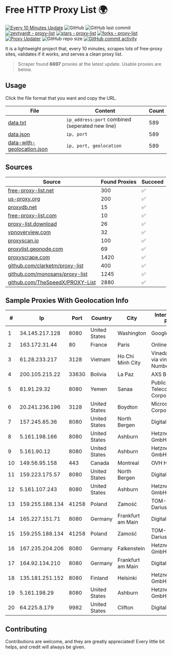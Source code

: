 
# Free HTTP Proxy List 🌍

[![Every 10 Minutes Update](https://github.com/mertguvencli/http-proxy-list/actions/workflows/main.yml/badge.svg?branch=main)](https://github.com/mertguvencli/http-proxy-list/actions/workflows/main.yml)
![GitHub](https://img.shields.io/github/license/mertguvencli/http-proxy-list)
![GitHub last commit](https://img.shields.io/github/last-commit/mertguvencli/http-proxy-list)
[![zevtyardt - proxy-list](https://img.shields.io/static/v1?label=zevtyardt&message=proxy-list&color=blue&logo=github)](https://github.com/zevtyardt/proxy-list "Go to GitHub repo")
[![stars - proxy-list](https://img.shields.io/github/stars/zevtyardt/proxy-list?style=social)](https://github.com/zevtyardt/proxy-list)
[![forks - proxy-list](https://img.shields.io/github/forks/zevtyardt/proxy-list?style=social)](https://github.com/zevtyardt/proxy-list)
[![Proxy Updater](https://github.com/zevtyardt/proxy-list/workflows/Proxy%20Updater/badge.svg)](https://github.com/zevtyardt/proxy-list/actions?query=workflow:"Proxy+Updater")
![GitHub repo size](https://img.shields.io/github/repo-size/zevtyardt/proxy-list)
[![GitHub commit activity](https://img.shields.io/github/commit-activity/m/zevtyardt/proxy-list?logo=commits)](https://github.com/zevtyardt/proxy-list/commits/main)

It is a lightweight project that, every 10 minutes, scrapes lots of free-proxy sites, validates if it works, and serves a clean proxy list.

> Scraper found **6697** proxies at the latest update. Usable proxies are below.

## Usage

Click the file format that you want and copy the URL.

|File|Content|Count|
|----|-------|-----|
|[data.txt](https://raw.githubusercontent.com/mertguvencli/http-proxy-list/main/proxy-list/data.txt)|`ip_address:port` combined (seperated new line)|589|
|[data.json](https://raw.githubusercontent.com/mertguvencli/http-proxy-list/main/proxy-list/data.json)|`ip, port`|589|
|[data-with-geolocation.json](https://raw.githubusercontent.com/mertguvencli/http-proxy-list/main/proxy-list/data-with-geolocation.json)|`ip, port, geolocation`|589|

## Sources

|Source|Found Proxies|Succeed|
|------|-------------|-------|
|[free-proxy-list.net](https://free-proxy-list.net)|300|✅|
|[us-proxy.org](https://www.us-proxy.org)|200|✅|
|[proxydb.net](http://proxydb.net)|15|✅|
|[free-proxy-list.com](https://free-proxy-list.com/?page=&port=&type%5B%5D=http&type%5B%5D=https&up_time=0&search=Search)|10|✅|
|[proxy-list.download](https://www.proxy-list.download/HTTP)|26|✅|
|[vpnoverview.com](https://vpnoverview.com/privacy/anonymous-browsing/free-proxy-servers)|32|✅|
|[proxyscan.io](https://www.proxyscan.io)|100|✅|
|[proxylist.geonode.com](https://proxylist.geonode.com/api/proxy-list?limit=300&page=1&sort_by=lastChecked&sort_type=desc&protocols=http,https)|69|✅|
|[proxyscrape.com](https://api.proxyscrape.com/v2/?request=displayproxies&protocol=http&timeout=10000&country=all&ssl=all&anonymity=all)|1420|✅|
|[github.com/clarketm/proxy-list](https://raw.githubusercontent.com/clarketm/proxy-list/master/proxy-list-raw.txt)|400|✅|
|[github.com/monosans/proxy-list](https://raw.githubusercontent.com/monosans/proxy-list/main/proxies/http.txt)|1245|✅|
|[github.com/TheSpeedX/PROXY-List](https://raw.githubusercontent.com/TheSpeedX/PROXY-List/master/http.txt)|2880|✅|


## Sample Proxies With Geolocation Info

|#|Ip|Port|Country|City|Internet Service Provider|
|-|--|----|-------|----|-------------------------|
|1|34.145.217.128|8080|United States|Washington|Google LLC|
|2|163.172.31.44|80|France|Paris|Online S.A.S.|
|3|61.28.233.217|3128|Vietnam|Ho Chi Minh City|Vinadata broadcast via vinagame AS Number|
|4|200.105.215.22|33630|Bolivia|La Paz|AXS Bolivia S. A.|
|5|81.91.29.32|8080|Yemen|Sanaa|Public Telecommunication Corporation|
|6|20.241.236.196|3128|United States|Boydton|Microsoft Corporation|
|7|157.245.85.36|8080|United States|North Bergen|DigitalOcean, LLC|
|8|5.161.198.166|8080|United States|Ashburn|Hetzner Online GmbH|
|9|5.161.90.12|8080|United States|Ashburn|Hetzner Online GmbH|
|10|149.56.95.158|443|Canada|Montreal|OVH Hosting|
|11|159.223.175.57|8080|United States|North Bergen|DigitalOcean, LLC|
|12|5.161.107.243|8080|United States|Ashburn|Hetzner Online GmbH|
|13|159.255.188.134|41258|Poland|Zamość|TOM-NET s.c. Dariusz Koper|
|14|165.227.151.71|8080|Germany|Frankfurt am Main|DigitalOcean, LLC|
|15|159.255.188.134|41258|Poland|Zamość|TOM-NET s.c. Dariusz Koper|
|16|167.235.204.206|8080|Germany|Falkenstein|Hetzner Online GmbH|
|17|164.92.134.210|8080|Germany|Frankfurt am Main|DigitalOcean, LLC|
|18|135.181.251.152|8080|Finland|Helsinki|Hetzner Online GmbH|
|19|5.161.198.29|8080|United States|Ashburn|Hetzner Online GmbH|
|20|64.225.8.179|9982|United States|Clifton|DigitalOcean, LLC|



## Contributing

Contributions are welcome, and they are greatly appreciated! Every
little bit helps, and credit will always be given.

